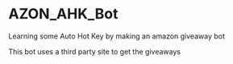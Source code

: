 # AZON_AHK_Bot
Learning some Auto Hot Key by making an amazon giveaway bot

This bot uses a third party site to get the giveaways
